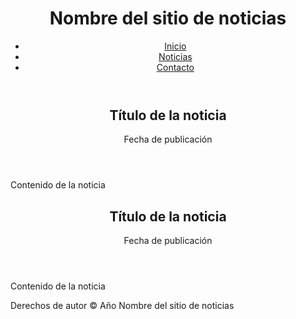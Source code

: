 <html lang="en">
<head>
	<meta charset="UTF-8">
	<title>Nombre del sitio de noticias</title>
	<link rel="stylesheet" href="ruta/a/la/hoja/de/estilos.css">
</head>
<body>
<header>
	<h1>Nombre del sitio de noticias</h1>
	<nav>
		<ul>
			<li><a href="#">Inicio</a></li>
			<li><a href="#">Noticias</a></li>
			<li><a href="#">Contacto</a></li>
		</ul>
	</nav>
</header>

<main>
	<section>
		<article>
			<header>
				<h2>Título de la noticia</h2>
				<p>Fecha de publicación</p>
			</header>
			<p>Contenido de la noticia</p>
		</article>
		<article>
			<header>
				<h2>Título de la noticia</h2>
				<p>Fecha de publicación</p>
			</header>
			<p>Contenido de la noticia</p>
		</article>
	</section>
</main>

<footer>
	<p>Derechos de autor © Año Nombre del sitio de noticias</p>
</footer>

</body>
</html>
